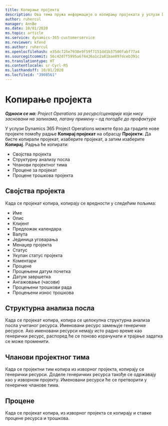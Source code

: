 ```yaml
---
title: Копирање пројекта
description: Ова тема пружа информације о копирању пројеката у услузи Dynamics 365 Project Operations.
author: ruhercul
manager: AnnBe
ms.date: 10/01/2020
ms.topic: article
ms.service: dynamics-365-customerservice
ms.reviewer: kfend
ms.author: ruhercul
ms.openlocfilehash: e35dc725e7938e9f59f7151dd1b37500fabf77a4
ms.sourcegitcommit: 56c42d7f5995a674426a1c2a81bae897dceb391c
ms.translationtype: HT
ms.contentlocale: sr-Cyrl-RS
ms.lasthandoff: 10/01/2020
ms.locfileid: "3908561"
---
```

# <a name="copy-a-project"></a>Копирање пројекта

_**Односи се на:** Project Operations за ресурс/сценарије који нису засновани на залихама, лагану примену – од погодбе до профактуре_

У услузи Dynamics 365 Project Operations можете брзо да градите нове пројекте помоћу радње **Копирај пројекат** на обрасцу **Пројекти**. Да бисте копирали пројекат, изаберите пројекат, а затим изаберите **Копирај**. Радња ће копирати:

- Својства пројекта
- Структурну анализу посла
- Чланови пројектног тима
- Процене за пројекат
- Процене трошкова пројекта

## <a name="project-properties"></a>Својства пројекта

Када се пројекат копира, копирају се вредности у следећим пољима:

- Име
- Опис
- Клијент
- Предложак календара
- Валута
- Јединица уговарања
- Менаџер пројекта
- Статус
- Укупан статус пројекта
- Коментари
- Процене
- Процењени датум почетка
- Датум завршетка
- Ангажовање (часови)
- Процењени трошкови рада
- Процењени износ трошкова

## <a name="work-breakdown-structure"></a>Структурна анализа посла

Када се пројекат копира, копира се целокупна структурна анализа посла учитаног ресурса. Именовани ресурс замењује генеричке ресурсе. Ако именовани ресурси немају исто радно време као генерички ресурс, распоред ће се поново израчунати и трајање задатка се може променити.

## <a name="project-team-members"></a>Чланови пројектног тима

Када се пројектни тим копира из изворног пројекта, копирају се генерички ресурси. Доделе генеричких ресурса такође се одржавају као у изворном пројекту. Именовани ресурси ће се претворити у генеричке чланове тима.

## <a name="estimates"></a>Процене

Када се пројекат копира, из изворног пројекта се копирају и ставке процене ресурса и трошкова.
